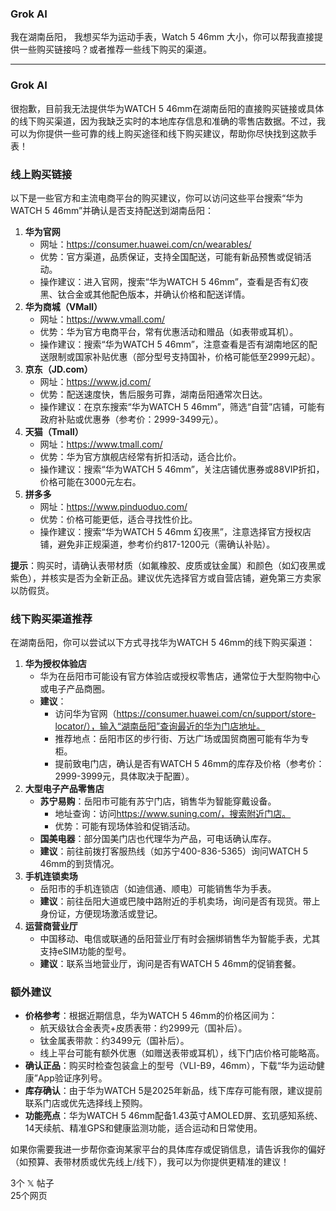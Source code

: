 ### Grok AI

<div class="thinking-container"></div><div class="response-content-markdown [&amp;_a]:text-current [&amp;_a:hover]:text-primary [&amp;_a:hover]:decoration-primary [&amp;_a]:underline [&amp;_a]:decoration-primary/30 [&amp;_a]:underline-offset-2 [&amp;_h2:first-child]:mt-0 [&amp;_h3:first-child]:mt-0 [&amp;_h4:first-child]:mt-0"><p dir="auto" class="break-words" style="white-space: pre-wrap;">我在湖南岳阳， 我想买华为运动手表，Watch 5 46mm 大小，你可以帮我直接提供一些购买链接吗？或者推荐一些线下购买的渠道。</p></div><section class="inline-media-container flex flex-col gap-1"></section><section class="auth-notification flex flex-col gap-1"></section>

---

### Grok AI

<div class="thinking-container"></div><div class="response-content-markdown [&amp;_a]:text-current [&amp;_a:hover]:text-primary [&amp;_a:hover]:decoration-primary [&amp;_a]:underline [&amp;_a]:decoration-primary/30 [&amp;_a]:underline-offset-2 [&amp;_h2:first-child]:mt-0 [&amp;_h3:first-child]:mt-0 [&amp;_h4:first-child]:mt-0"><p dir="auto" class="break-words" style="white-space: pre-wrap;">很抱歉，目前我无法提供华为WATCH 5 46mm在湖南岳阳的直接购买链接或具体的线下购买渠道，因为我缺乏实时的本地库存信息和准确的零售店数据。不过，我可以为你提供一些可靠的线上购买途径和线下购买建议，帮助你尽快找到这款手表！</p>
<h3 dir="auto" class="">线上购买链接</h3>
<p dir="auto" class="break-words" style="white-space: pre-wrap;">以下是一些官方和主流电商平台的购买建议，你可以访问这些平台搜索“华为WATCH 5 46mm”并确认是否支持配送到湖南岳阳：</p>
<ol dir="auto" class="marker:text-secondary">
<li class="break-words"><strong class="font-semibold">华为官网</strong>
<ul dir="auto" class="marker:text-secondary">
<li class="break-words">网址：<a href="https://consumer.huawei.com/cn/wearables/" target="_blank" rel="noopener noreferrer">https://consumer.huawei.com/cn/wearables/</a></li>
<li class="break-words">优势：官方渠道，品质保证，支持全国配送，可能有新品预售或促销活动。</li>
<li class="break-words">操作建议：进入官网，搜索“华为WATCH 5 46mm”，查看是否有幻夜黑、钛合金或其他配色版本，并确认价格和配送详情。</li>
</ul>
</li>
<li class="break-words"><strong class="font-semibold">华为商城（VMall）</strong>
<ul dir="auto" class="marker:text-secondary">
<li class="break-words">网址：<a href="https://www.vmall.com/" target="_blank" rel="noopener noreferrer">https://www.vmall.com/</a></li>
<li class="break-words">优势：华为官方电商平台，常有优惠活动和赠品（如表带或耳机）。</li>
<li class="break-words">操作建议：搜索“华为WATCH 5 46mm”，注意查看是否有湖南地区的配送限制或国家补贴优惠（部分型号支持国补，价格可能低至2999元起）。<a href="https://m.163.com/dy/article_cambrian/K0TGB6SQ0512ER4R.html" target="_blank" rel="noopener noreferrer" class="web-search-result-chip focus:outline-none focus-visible:outline-none focus-visible:bg:input rounded-md ml-1 mr-0.5" data-state="closed"><div class="inline-flex align-text-bottom items-center justify-center select-none my-0 rounded-md bg-important border border-card-border opacity-60 grayscale hover:filter-none hover:opacity-100 transition-opacity"><img class="size-[18px] m-0 rounded-md" alt="" src="https://imgs.search.brave.com/9II_HKGkkHl76dGbUDggnPvGZS_bher73K1AaIbYp6E/rs:fit:64:0:0:0/g:ce/aHR0cDovL2Zhdmlj/b25zLnNlYXJjaC5i/cmF2ZS5jb20vaWNv/bnMvYTIzZGQ2NjQ4/NzYwOTkyMWRlOWRj/YTM2YjIwZmVmYzFl/M2ZmZDRhMWEyOGEw/NDk4NmQ2MzRiYjUz/MjVkMGVmZC9tLjE2/My5jb20v"></div></a></li>
</ul>
</li>
<li class="break-words"><strong class="font-semibold">京东（JD.com）</strong>
<ul dir="auto" class="marker:text-secondary">
<li class="break-words">网址：<a href="https://www.jd.com/" target="_blank" rel="noopener noreferrer">https://www.jd.com/</a></li>
<li class="break-words">优势：配送速度快，售后服务可靠，湖南岳阳通常次日达。</li>
<li class="break-words">操作建议：在京东搜索“华为WATCH 5 46mm”，筛选“自营”店铺，可能有政府补贴或优惠券（参考价：2999-3499元）。<a href="https://www.zhizhizhi.com/n/aawpl" target="_blank" rel="noopener noreferrer" class="web-search-result-chip focus:outline-none focus-visible:outline-none focus-visible:bg:input rounded-md ml-1 mr-0.5" data-state="closed"><div class="inline-flex align-text-bottom items-center justify-center select-none my-0 rounded-md bg-important border border-card-border opacity-60 grayscale hover:filter-none hover:opacity-100 transition-opacity"><img class="size-[18px] m-0 rounded-md" alt="" src="https://imgs.search.brave.com/3apWuBWMfD9xaKvXipnnqnJy6RkXczirTUUuonL2p7E/rs:fit:64:0:0:0/g:ce/aHR0cDovL2Zhdmlj/b25zLnNlYXJjaC5i/cmF2ZS5jb20vaWNv/bnMvMjBlNjRjMzM4/MzYxZjVlMmY3M2U2/Y2MxY2Y3NjJkMTBj/MDY2MTliMTZjYzU2/OWYwNDJiMTNmM2Mx/NTYyZGIzYi93d3cu/emhpemhpemhpLmNv/bS8"></div></a></li>
</ul>
</li>
<li class="break-words"><strong class="font-semibold">天猫（Tmall）</strong>
<ul dir="auto" class="marker:text-secondary">
<li class="break-words">网址：<a href="https://www.tmall.com/" target="_blank" rel="noopener noreferrer">https://www.tmall.com/</a></li>
<li class="break-words">优势：华为官方旗舰店经常有折扣活动，适合比价。</li>
<li class="break-words">操作建议：搜索“华为WATCH 5 46mm”，关注店铺优惠券或88VIP折扣，价格可能在3000元左右。<a href="https://m.guangdiu.com/detail.php?id=20079459&amp;kf=m" target="_blank" rel="noopener noreferrer" class="web-search-result-chip focus:outline-none focus-visible:outline-none focus-visible:bg:input rounded-md ml-1 mr-0.5" data-state="closed"><div class="inline-flex align-text-bottom items-center justify-center select-none my-0 rounded-md bg-important border border-card-border opacity-60 grayscale hover:filter-none hover:opacity-100 transition-opacity"><img class="size-[18px] m-0 rounded-md" alt="" src="https://imgs.search.brave.com/U5WJzOJezAk6OGzhbZGc6b4TF9fUtnWNoUXIIlhsg3c/rs:fit:64:0:0:0/g:ce/aHR0cDovL2Zhdmlj/b25zLnNlYXJjaC5i/cmF2ZS5jb20vaWNv/bnMvMDk4YjhkYzg1/N2E5NWY2NDY0MGUw/NGRiODUxNzMyNmJi/MmMzOWI1MDBkYmUw/MGY1NGUzNTgzNTYx/ZDA2MjEyOS9tLmd1/YW5nZGl1LmNvbS8"></div></a></li>
</ul>
</li>
<li class="break-words"><strong class="font-semibold">拼多多</strong>
<ul dir="auto" class="marker:text-secondary">
<li class="break-words">网址：<a href="https://www.pinduoduo.com/" target="_blank" rel="noopener noreferrer">https://www.pinduoduo.com/</a></li>
<li class="break-words">优势：价格可能更低，适合寻找性价比。</li>
<li class="break-words">操作建议：搜索“华为WATCH 5 46mm 幻夜黑”，注意选择官方授权店铺，避免非正规渠道，参考价约817-1200元（需确认补贴）。<a href="https://www.zhizhizhi.com/n/aawpl" target="_blank" rel="noopener noreferrer" class="web-search-result-chip focus:outline-none focus-visible:outline-none focus-visible:bg:input rounded-md ml-1 mr-0.5" data-state="closed"><div class="inline-flex align-text-bottom items-center justify-center select-none my-0 rounded-md bg-important border border-card-border opacity-60 grayscale hover:filter-none hover:opacity-100 transition-opacity"><img class="size-[18px] m-0 rounded-md" alt="" src="https://imgs.search.brave.com/3apWuBWMfD9xaKvXipnnqnJy6RkXczirTUUuonL2p7E/rs:fit:64:0:0:0/g:ce/aHR0cDovL2Zhdmlj/b25zLnNlYXJjaC5i/cmF2ZS5jb20vaWNv/bnMvMjBlNjRjMzM4/MzYxZjVlMmY3M2U2/Y2MxY2Y3NjJkMTBj/MDY2MTliMTZjYzU2/OWYwNDJiMTNmM2Mx/NTYyZGIzYi93d3cu/emhpemhpemhpLmNv/bS8"></div></a></li>
</ul>
</li>
</ol>
<p dir="auto" class="break-words" style="white-space: pre-wrap;"><strong class="font-semibold">提示</strong>：购买时，请确认表带材质（如氟橡胶、皮质或钛金属）和颜色（如幻夜黑或紫色），并核实是否为全新正品。建议优先选择官方或自营店铺，避免第三方卖家以防假货。</p>
<h3 dir="auto" class="">线下购买渠道推荐</h3>
<p dir="auto" class="break-words" style="white-space: pre-wrap;">在湖南岳阳，你可以尝试以下方式寻找华为WATCH 5 46mm的线下购买渠道：</p>
<ol dir="auto" class="marker:text-secondary">
<li class="break-words"><strong class="font-semibold">华为授权体验店</strong>
<ul dir="auto" class="marker:text-secondary">
<li class="break-words">华为在岳阳市可能设有官方体验店或授权零售店，通常位于大型购物中心或电子产品商圈。</li>
<li class="break-words"><strong class="font-semibold">建议</strong>：
<ul dir="auto" class="marker:text-secondary">
<li class="break-words">访问华为官网（<a href="https://consumer.huawei.com/cn/support/store-locator/%EF%BC%89%EF%BC%8C%E8%BE%93%E5%85%A5%E2%80%9C%E6%B9%96%E5%8D%97%E5%B2%B3%E9%98%B3%E2%80%9D%E6%9F%A5%E8%AF%A2%E6%9C%80%E8%BF%91%E7%9A%84%E5%8D%8E%E4%B8%BA%E9%97%A8%E5%BA%97%E5%9C%B0%E5%9D%80%E3%80%82" target="_blank" rel="noopener noreferrer">https://consumer.huawei.com/cn/support/store-locator/），输入“湖南岳阳”查询最近的华为门店地址。</a></li>
<li class="break-words">推荐地点：岳阳市区的步行街、万达广场或国贸商圈可能有华为专柜。</li>
<li class="break-words">提前致电门店，确认是否有WATCH 5 46mm的库存及价格（参考价：2999-3999元，具体取决于配置）。<a href="https://m.163.com/dy/article_cambrian/K0TGB6SQ0512ER4R.html" target="_blank" rel="noopener noreferrer" class="web-search-result-chip focus:outline-none focus-visible:outline-none focus-visible:bg:input rounded-md ml-1 mr-0.5" data-state="closed"><div class="inline-flex align-text-bottom items-center justify-center select-none my-0 rounded-md bg-important border border-card-border opacity-60 grayscale hover:filter-none hover:opacity-100 transition-opacity"><img class="size-[18px] m-0 rounded-md" alt="" src="https://imgs.search.brave.com/9II_HKGkkHl76dGbUDggnPvGZS_bher73K1AaIbYp6E/rs:fit:64:0:0:0/g:ce/aHR0cDovL2Zhdmlj/b25zLnNlYXJjaC5i/cmF2ZS5jb20vaWNv/bnMvYTIzZGQ2NjQ4/NzYwOTkyMWRlOWRj/YTM2YjIwZmVmYzFl/M2ZmZDRhMWEyOGEw/NDk4NmQ2MzRiYjUz/MjVkMGVmZC9tLjE2/My5jb20v"></div></a></li>
</ul>
</li>
</ul>
</li>
<li class="break-words"><strong class="font-semibold">大型电子产品零售店</strong>
<ul dir="auto" class="marker:text-secondary">
<li class="break-words"><strong class="font-semibold">苏宁易购</strong>：岳阳市可能有苏宁门店，销售华为智能穿戴设备。
<ul dir="auto" class="marker:text-secondary">
<li class="break-words">地址查询：访问<a href="https://www.suning.com/%EF%BC%8C%E6%90%9C%E7%B4%A2%E9%99%84%E8%BF%91%E9%97%A8%E5%BA%97%E3%80%82" target="_blank" rel="noopener noreferrer">https://www.suning.com/，搜索附近门店。</a></li>
<li class="break-words">优势：可能有现场体验和促销活动。</li>
</ul>
</li>
<li class="break-words"><strong class="font-semibold">国美电器</strong>：部分国美门店也代理华为产品，可电话确认库存。</li>
<li class="break-words"><strong class="font-semibold">建议</strong>：前往前拨打客服热线（如苏宁400-836-5365）询问WATCH 5 46mm的到货情况。</li>
</ul>
</li>
<li class="break-words"><strong class="font-semibold">手机连锁卖场</strong>
<ul dir="auto" class="marker:text-secondary">
<li class="break-words">岳阳市的手机连锁店（如迪信通、顺电）可能销售华为手表。</li>
<li class="break-words"><strong class="font-semibold">建议</strong>：前往岳阳大道或巴陵中路附近的手机卖场，询问是否有现货。带上身份证，方便现场激活或登记。</li>
</ul>
</li>
<li class="break-words"><strong class="font-semibold">运营商营业厅</strong>
<ul dir="auto" class="marker:text-secondary">
<li class="break-words">中国移动、电信或联通的岳阳营业厅有时会捆绑销售华为智能手表，尤其支持eSIM功能的型号。</li>
<li class="break-words"><strong class="font-semibold">建议</strong>：联系当地营业厅，询问是否有WATCH 5 46mm的促销套餐。</li>
</ul>
</li>
</ol>
<h3 dir="auto" class="">额外建议</h3>
<ul dir="auto" class="marker:text-secondary">
<li class="break-words"><strong class="font-semibold">价格参考</strong>：根据近期信息，华为WATCH 5 46mm的价格区间为：
<ul dir="auto" class="marker:text-secondary">
<li class="break-words">航天级钛合金表壳+皮质表带：约2999元（国补后）。</li>
<li class="break-words">钛金属表带款：约3499元（国补后）。  <a href="https://m.163.com/dy/article_cambrian/K0TGB6SQ0512ER4R.html" target="_blank" rel="noopener noreferrer" class="web-search-result-chip focus:outline-none focus-visible:outline-none focus-visible:bg:input rounded-md ml-1 mr-0.5" data-state="closed"><div class="inline-flex align-text-bottom items-center justify-center select-none my-0 rounded-md bg-important border border-card-border opacity-60 grayscale hover:filter-none hover:opacity-100 transition-opacity"><img class="size-[18px] m-0 rounded-md" alt="" src="https://imgs.search.brave.com/9II_HKGkkHl76dGbUDggnPvGZS_bher73K1AaIbYp6E/rs:fit:64:0:0:0/g:ce/aHR0cDovL2Zhdmlj/b25zLnNlYXJjaC5i/cmF2ZS5jb20vaWNv/bnMvYTIzZGQ2NjQ4/NzYwOTkyMWRlOWRj/YTM2YjIwZmVmYzFl/M2ZmZDRhMWEyOGEw/NDk4NmQ2MzRiYjUz/MjVkMGVmZC9tLjE2/My5jb20v"></div></a></li>
<li class="break-words">线上平台可能有额外优惠（如赠送表带或耳机），线下门店价格可能略高。</li>
</ul>
</li>
<li class="break-words"><strong class="font-semibold">确认正品</strong>：购买时检查包装盒上的型号（VLI-B9，46mm），下载“华为运动健康”App验证序列号。  <a href="https://www.52audio.com/archives/223340.html" target="_blank" rel="noopener noreferrer" class="web-search-result-chip focus:outline-none focus-visible:outline-none focus-visible:bg:input rounded-md ml-1 mr-0.5" data-state="closed"><div class="inline-flex align-text-bottom items-center justify-center select-none my-0 rounded-md bg-important border border-card-border opacity-60 grayscale hover:filter-none hover:opacity-100 transition-opacity"><img class="size-[18px] m-0 rounded-md" alt="" src="https://imgs.search.brave.com/n_7m9LEYo9lUsul9H5fh433oAewHS2S4E-iKH3BEoD4/rs:fit:64:0:0:0/g:ce/aHR0cDovL2Zhdmlj/b25zLnNlYXJjaC5i/cmF2ZS5jb20vaWNv/bnMvM2FhOGYxZjFk/M2Q5Yjc4NDQ1OTU1/Y2ZlMzc4OThhZTQ4/ZjEzOTIzYzhhYzNi/OTcxYmY4MmNjYWIy/MmRjODdlYy93d3cu/NTJhdWRpby5jb20v"></div></a></li>
<li class="break-words"><strong class="font-semibold">库存确认</strong>：由于华为WATCH 5是2025年新品，线下库存可能有限，建议提前联系门店或优先选择线上预购。</li>
<li class="break-words"><strong class="font-semibold">功能亮点</strong>：华为WATCH 5 46mm配备1.43英寸AMOLED屏、玄玑感知系统、14天续航、精准GPS和健康监测功能，适合运动和日常使用。<a href="https://www.52audio.com/archives/223340.html" target="_blank" rel="noopener noreferrer" class="web-search-result-chip focus:outline-none focus-visible:outline-none focus-visible:bg:input rounded-md ml-1 mr-0.5" data-state="closed"><div class="inline-flex align-text-bottom items-center justify-center select-none my-0 rounded-md bg-important border border-card-border opacity-60 grayscale hover:filter-none hover:opacity-100 transition-opacity"><img class="size-[18px] m-0 rounded-md" alt="" src="https://imgs.search.brave.com/n_7m9LEYo9lUsul9H5fh433oAewHS2S4E-iKH3BEoD4/rs:fit:64:0:0:0/g:ce/aHR0cDovL2Zhdmlj/b25zLnNlYXJjaC5i/cmF2ZS5jb20vaWNv/bnMvM2FhOGYxZjFk/M2Q5Yjc4NDQ1OTU1/Y2ZlMzc4OThhZTQ4/ZjEzOTIzYzhhYzNi/OTcxYmY4MmNjYWIy/MmRjODdlYy93d3cu/NTJhdWRpby5jb20v"></div></a><a href="https://consumer.huawei.com/cn/wearables/watch-gt5/" target="_blank" rel="noopener noreferrer" class="web-search-result-chip focus:outline-none focus-visible:outline-none focus-visible:bg:input rounded-md ml-1 mr-0.5" data-state="closed"><div class="inline-flex align-text-bottom items-center justify-center select-none my-0 rounded-md bg-important border border-card-border opacity-60 grayscale hover:filter-none hover:opacity-100 transition-opacity"><img class="size-[18px] m-0 rounded-md" alt="" src="https://imgs.search.brave.com/vI95rjGPE6qwV5S46Z79almTwd2Fs7VJuczpBMADW9s/rs:fit:64:0:0:0/g:ce/aHR0cDovL2Zhdmlj/b25zLnNlYXJjaC5i/cmF2ZS5jb20vaWNv/bnMvMzc0ZGFhZjNm/ZTE5NzI0MjU1MGMx/ZTgyYmQ4ZDUwN2Rm/ZWQzMTEyOThhNWEx/NTVmNTg3NDBjYzlk/NGM0NDAyOS9jb25z/dW1lci5odWF3ZWku/Y29tLw"></div></a></li>
</ul>
<p dir="auto" class="break-words" style="white-space: pre-wrap;">如果你需要我进一步帮你查询某家平台的具体库存或促销信息，请告诉我你的偏好（如预算、表带材质或优先线上/线下），我可以为你提供更精准的建议！</p></div><section class="inline-media-container flex flex-col gap-1"></section><section class="auth-notification flex flex-col gap-1"></section><div class="flex gap-2 mt-1"><div class="search-results flex -ml-1 text-sm gap-2 mb-1"><div class="flex flex-row items-center pr-4 py-1 rounded-full cursor-pointer bg-foreground border border-card-border hover:bg-card-hover hover:border-card-border-focus"><div style="z-index: 3;"><div class="x-post-chip align-text-bottom select-none my-0 rounded-full opacity-100 ml-1.5 flex bg-popover border border-background z-3"><img class="size-[18px] m-0 rounded-full" alt="" src="https://pbs.twimg.com/profile_images/1762321560751296513/j_RTE5eF_normal.jpg"></div></div><div style="z-index: 2;"><div class="x-post-chip align-text-bottom select-none my-0 rounded-full opacity-100 flex bg-popover border border-background z-2 -ml-2"><img class="size-[18px] m-0 rounded-full" alt="" src="https://pbs.twimg.com/profile_images/694171698682200064/x7CUUOf0_normal.jpg"></div></div><div style="z-index: 1;"><div class="x-post-chip align-text-bottom select-none my-0 rounded-full opacity-100 flex bg-popover border border-background z-1 -ml-2"><img class="size-[18px] m-0 rounded-full" alt="" src="https://pbs.twimg.com/profile_images/1631493855181934593/nDyAtshK_normal.jpg"></div></div><div class="truncate ml-2">3个 𝕏 帖子</div></div><div class="flex flex-row items-center pr-4 py-1 rounded-full cursor-pointer bg-foreground border border-card-border hover:bg-card-hover hover:border-card-border-focus"><div style="z-index: 3;"><div class="align-text-bottom items-center justify-center select-none transition my-0 rounded-md opacity-100 ml-1.5 flex bg-popover overflow-hidden border border-background z-3"><img class="size-[18px] m-0 rounded-md" alt="" src="https://imgs.search.brave.com/vI95rjGPE6qwV5S46Z79almTwd2Fs7VJuczpBMADW9s/rs:fit:64:0:0:0/g:ce/aHR0cDovL2Zhdmlj/b25zLnNlYXJjaC5i/cmF2ZS5jb20vaWNv/bnMvMzc0ZGFhZjNm/ZTE5NzI0MjU1MGMx/ZTgyYmQ4ZDUwN2Rm/ZWQzMTEyOThhNWEx/NTVmNTg3NDBjYzlk/NGM0NDAyOS9jb25z/dW1lci5odWF3ZWku/Y29tLw"></div></div><div style="z-index: 2;"><div class="align-text-bottom items-center justify-center select-none transition my-0 rounded-md opacity-100 flex bg-popover overflow-hidden border border-background z-2 -ml-2"><img class="size-[18px] m-0 rounded-md" alt="" src="https://imgs.search.brave.com/vI95rjGPE6qwV5S46Z79almTwd2Fs7VJuczpBMADW9s/rs:fit:64:0:0:0/g:ce/aHR0cDovL2Zhdmlj/b25zLnNlYXJjaC5i/cmF2ZS5jb20vaWNv/bnMvMzc0ZGFhZjNm/ZTE5NzI0MjU1MGMx/ZTgyYmQ4ZDUwN2Rm/ZWQzMTEyOThhNWEx/NTVmNTg3NDBjYzlk/NGM0NDAyOS9jb25z/dW1lci5odWF3ZWku/Y29tLw"></div></div><div style="z-index: 1;"><div class="align-text-bottom items-center justify-center select-none transition my-0 rounded-md opacity-100 flex bg-popover overflow-hidden border border-background z-1 -ml-2"><img class="size-[18px] m-0 rounded-md" alt="" src="https://imgs.search.brave.com/RuWjK5A__k6cct9WdS79uzaKphoolXOdLvMFC6MZnYI/rs:fit:64:0:0:0/g:ce/aHR0cDovL2Zhdmlj/b25zLnNlYXJjaC5i/cmF2ZS5jb20vaWNv/bnMvZmYzMGNjNjI5/ODU1M2I4ODkzODcz/NTZmYzI2NmM0NjRl/NTVlYzllYmMyYWJk/YjdkMjAwMWFlZjk0/MWM2NTQxYy93d3cu/YXBwbGUuY29tLmNu/Lw"></div></div><div class="truncate ml-2">25个网页</div></div></div></div>

